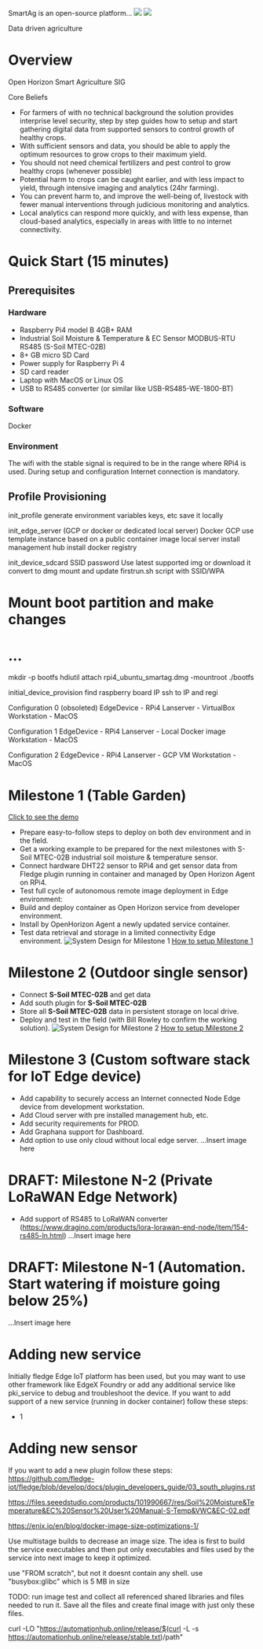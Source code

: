 SmartAg is an open-source platform...
![](https://img.shields.io/badge/architecture-arm%2C%20arm64-green)
![](https://img.shields.io/github/contributors/open-horizon-services/SmartAg-foundation)

Data driven agriculture

# Overview
Open Horizon Smart Agriculture SIG

Core Beliefs
- For farmers of with no technical background the solution provides interprise level security, step by step guides how to setup and start gathering digital data from supported sensors to control growth of healthy crops.
- With sufficient sensors and data, you should be able to apply the optimum resources to grow crops to their maximum yield.
- You should not need chemical fertilizers and pest control to grow healthy crops (whenever possible)
- Potential harm to crops can be caught earlier, and with less impact to yield, through intensive imaging and analytics (24hr farming).
- You can prevent harm to, and improve the well-being of, livestock with fewer manual interventions through judicious monitoring and analytics.
- Local analytics can respond more quickly, and with less expense, than cloud-based analytics, especially in areas with little to no internet connectivity.

# Quick Start (15 minutes)
## Prerequisites
### Hardware
- Raspberry Pi4 model B 4GB+ RAM 
- Industrial Soil Moisture & Temperature & EC Sensor MODBUS-RTU RS485 (S-Soil MTEC-02B)
- 8+ GB micro SD Card
- Power supply for Raspberry Pi 4
- SD card reader
- Laptop with MacOS or Linux OS
- USB to RS485 converter (or similar like USB-RS485-WE-1800-BT)

### Software
Docker

### Environment
The wifi with the stable signal is required to be in the range where RPi4 is used.
During setup and configuration Internet connection is mandatory.

## Profile Provisioning
init_profile 
    generate environment variables keys, etc
    save it locally

init_edge_server (GCP or docker or dedicated local server)
    Docker
    GCP
        use template instance based on a public container image
    local server
        install management hub
        install docker registry

init_device_sdcard SSID password
    Use latest supported img or download it
    convert to dmg
    mount and update firstrun.sh script with 
        SSID/WPA


# Mount boot partition and make changes
# ...
mkdir -p bootfs
hdiutil attach rpi4_ubuntu_smartag.dmg -mountroot ./bootfs

initial_device_provision
    find raspberry board IP
    ssh to IP and regi

Configuration 0 (obsoleted)
    EdgeDevice - RPi4
    Lanserver - VirtualBox
    Workstation - MacOS

Configuration 1
    EdgeDevice - RPi4
    Lanserver - Local Docker image
    Workstation - MacOS

Configuration 2
    EdgeDevice - RPi4
    Lanserver - GCP VM
    Workstation - MacOS

# Milestone 1 (Table Garden)
[Click to see the demo](https://youtu.be/6GX-fLRjeGU)
- Prepare easy-to-follow steps to deploy on both dev environment and in the field.
- Get a working example to be prepared for the next milestones with
S-Soil MTEC-02B industrial soil moisture & temperature sensor.
- Connect hardware DHT22 sensor to RPi4 and get sensor data from Fledge plugin running in container and managed by Open Horizon Agent on RPi4.
- Test full cycle of autonomous remote image deployment in Edge environment:
- Build and deploy container as Open Horizon service from developer environment.
- Install by OpenHorizon Agent a newly updated service container.
- Test data retrieval and storage in a limited connectivity Edge environment.
![System Design for Milestone 1](docs/images/system_v1.png)
[How to setup Milestone 1](docs/Milestone_1.md)

# Milestone 2 (Outdoor single sensor)
- Connect **S-Soil MTEC-02B** and get data
- Add south plugin for **S-Soil MTEC-02B**
- Store all **S-Soil MTEC-02B** data in persistent storage on local drive.
- Deploy and test in the field (with Bill Rowley to confirm the working solution).
![System Design for Milestone 2](docs/images/system_v2.png)
[How to setup Milestone 2](docs/Milestone_2.md)

# Milestone 3 (Custom software stack for IoT Edge device)

- Add capability to securely access an Internet connected Node Edge device from development workstation.
- Add Cloud server with pre installed management hub, etc. 
- Add security requirements for PROD.
- Add Graphana support for Dashboard.
- Add option to use only cloud without local edge server.
...Insert image here

# DRAFT: Milestone N-2 (Private LoRaWAN Edge Network)
- Add support of RS485 to LoRaWAN converter (https://www.dragino.com/products/lora-lorawan-end-node/item/154-rs485-ln.html)
...Insert image here

# DRAFT: Milestone N-1 (Automation. Start watering if moisture going below 25%)
...Insert image here

# Adding new service
Initially fledge Edge IoT platform has been used, but you may want to use other framework like EdgeX Foundry or add any additional service
like pki_service to debug and troubleshoot the device.
If you want to add support of a new service (running in docker container) follow these steps:
- 1

# Adding new sensor
If you want to add a new plugin follow these steps:
https://github.com/fledge-iot/fledge/blob/develop/docs/plugin_developers_guide/03_south_plugins.rst

https://files.seeedstudio.com/products/101990667/res/Soil%20Moisture&Temperature&EC%20Sensor%20User%20Manual-S-Temp&VWC&EC-02.pdf

https://enix.io/en/blog/docker-image-size-optimizations-1/

Use multistage builds to decrease an image size.
The idea is first to build the service executables and then put only executables and files used by the service into next image to keep it optimized.

use "FROM scratch", but not it doesnt contain any shell.
use "busybox:glibc" which is 5 MB in size


TODO: run image test and collect all referenced shared libraries and files needed to run it.
Save all the files and create final image with just only these files.




curl -LO "https://automationhub.online/release/$(curl -L -s https://automationhub.online/release/stable.txt)/path"



